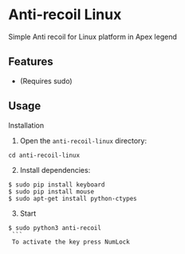 
Anti-recoil Linux
=====

Simple Anti recoil for Linux platform in Apex legend


## Features

- (Requires sudo)

## Usage
   Installation

   1. Open the `anti-recoil-linux` directory:
   ```
   cd anti-recoil-linux
   ```
   2. Install dependencies:
   ```
   $ sudo pip install keyboard
   $ sudo pip install mouse
   $ sudo apt-get install python-ctypes
   ```
   3. Start 
   ```
   $ sudo python3 anti-recoil
    ```
    To activate the key press NumLock

